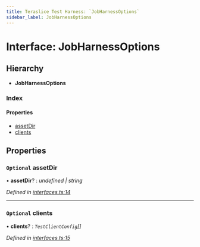 ```yaml
---
title: Teraslice Test Harness: `JobHarnessOptions`
sidebar_label: JobHarnessOptions
---
```


# Interface: JobHarnessOptions

## Hierarchy

* **JobHarnessOptions**

### Index

#### Properties

* [assetDir](jobharnessoptions.md#optional-assetdir)
* [clients](jobharnessoptions.md#optional-clients)

## Properties

### `Optional` assetDir

• **assetDir**? : *undefined | string*

*Defined in [interfaces.ts:14](https://github.com/terascope/teraslice/blob/a3992c27/packages/teraslice-test-harness/src/interfaces.ts#L14)*

___

### `Optional` clients

• **clients**? : *`TestClientConfig`[]*

*Defined in [interfaces.ts:15](https://github.com/terascope/teraslice/blob/a3992c27/packages/teraslice-test-harness/src/interfaces.ts#L15)*
